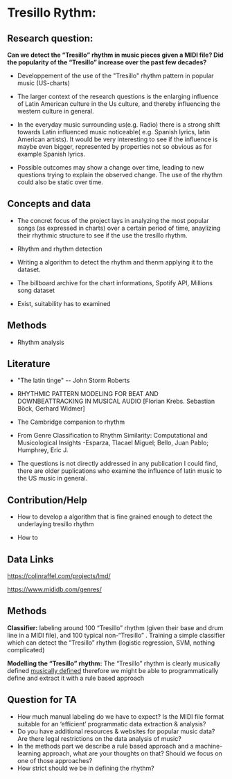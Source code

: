 # Tresillo Rythm: 

## Research question: 

**Can we detect the “Tresillo” rhythm in music pieces given a MIDI file? Did the popularity of the “Tresillo” increase over the past few decades?**

-   Developpement of the use of the "Tresillo" rhythm pattern in popular music (US-charts) 

-   The larger context of the research questions is the enlarging influence of Latin American culture in the Us culture, and thereby influencing the western culture in general.   

-   In the everyday music surrounding us(e.g. Radio) there is a strong shift towards Latin influenced music noticeable( e.g. Spanish lyrics, latin American artists). It would be very interesting to see if the influence is maybe even bigger, represented by properties not so obvious as for example Spanish lyrics.  

-   Possible outcomes may show a change over time, leading to new questions trying to explain the observed change. The use of the rhythm could also be static over time. 

## Concepts and data 

-   The concret focus of the project lays in analyzing the most popular songs (as expressed in charts) over a certain period of time, anaylizing their rhythmic structure to see if the use the tresillo rhythm. 

-   Rhythm and rhythm detection 

-   Writing a algorithm to detect the rhythm and thenm applying it to the dataset. 

-   The billboard archive for the chart informations, Spotify API, Millions song dataset 

-   Exist, suitability has to examined 

## Methods 

-   Rhythm analysis 

## Literature 

-   "The latin tinge" -- John Storm Roberts 

-   RHYTHMIC PATTERN MODELING FOR BEAT AND DOWNBEATTRACKING IN MUSICAL AUDIO [Florian Krebs. Sebastian Böck, Gerhard Widmer] 

-   The Cambridge companion to rhythm 

-   From Genre Classification to Rhythm Similarity: Computational and Musicological Insights -Esparza, Tlacael Miguel; Bello, Juan Pablo; Humphrey, Eric J. 

-   The questions is not directly addressed in any publication I could find, there are older puplications who examine the influence of latin music to the US music in general.  

## Contribution/Help 

-   How to develop a algorithm that is fine grained enough to detect the underlaying tresillo rhythm 

-   How to

## Data Links

<https://colinraffel.com/projects/lmd/>

<https://www.mididb.com/genres/>
## Methods

**Classifier:** labeling around 100 “Tresillo” rhythm (given their base and drum line in a MIDI file), and 100 typical non-“Tresillo” . Training a simple classifier which can detect the “Tresillo” rhythm (logistic regression, SVM, nothing complicated)

**Modelling the “Tresillo” rhythm:** The “Tresillo” rhythm is clearly musically defined 
[musically defined](https://en.wikipedia.org/wiki/Tresillo_(rhythm)) therefore we might be able to programmatically define and extract it with a rule based approach



## Question for TA

-   How much manual labeling do we have to expect? Is the MIDI file format suitable for an ‘efficient’ programmatic data extraction & analysis?
-   Do you have additional resources & websites for popular music data? Are there legal restrictions on the data analysis of music?
-   In the methods part we describe a rule based approach and a machine-learning approach, what are your thoughts on that? Should we focus on one of those approaches?
-   How strict should we be in defining the rhythm?


